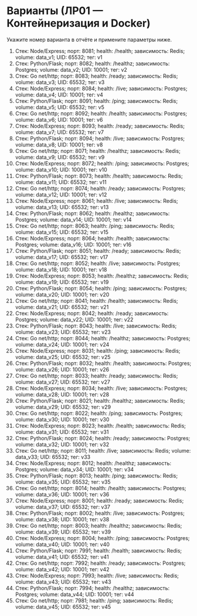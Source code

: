 # Варианты (ЛР01 — Контейнеризация и Docker)

Укажите номер варианта в отчёте и примените параметры ниже.

1) Стек: Node/Express; порт: 8081; health: /health; зависимость: Redis; volume: data_v1; UID: 65532; тег: v1
2) Стек: Python/Flask; порт: 8082; health: /healthz; зависимость: Postgres; volume: data_v2; UID: 10001; тег: v2
3) Стек: Go net/http; порт: 8083; health: /ready; зависимость: Redis; volume: data_v3; UID: 65532; тег: v3
4) Стек: Node/Express; порт: 8084; health: /live; зависимость: Postgres; volume: data_v4; UID: 10001; тег: v4
5) Стек: Python/Flask; порт: 8091; health: /ping; зависимость: Redis; volume: data_v5; UID: 65532; тег: v5
6) Стек: Go net/http; порт: 8092; health: /health; зависимость: Postgres; volume: data_v6; UID: 10001; тег: v6
7) Стек: Node/Express; порт: 8093; health: /ready; зависимость: Redis; volume: data_v7; UID: 65532; тег: v7
8) Стек: Python/Flask; порт: 8094; health: /live; зависимость: Postgres; volume: data_v8; UID: 10001; тег: v8
9) Стек: Go net/http; порт: 8071; health: /healthz; зависимость: Redis; volume: data_v9; UID: 65532; тег: v9
10) Стек: Node/Express; порт: 8072; health: /ping; зависимость: Postgres; volume: data_v10; UID: 10001; тег: v10
11) Стек: Python/Flask; порт: 8073; health: /health; зависимость: Redis; volume: data_v11; UID: 65532; тег: v11
12) Стек: Go net/http; порт: 8074; health: /ready; зависимость: Postgres; volume: data_v12; UID: 10001; тег: v12
13) Стек: Node/Express; порт: 8061; health: /live; зависимость: Redis; volume: data_v13; UID: 65532; тег: v13
14) Стек: Python/Flask; порт: 8062; health: /healthz; зависимость: Postgres; volume: data_v14; UID: 10001; тег: v14
15) Стек: Go net/http; порт: 8063; health: /ping; зависимость: Redis; volume: data_v15; UID: 65532; тег: v15
16) Стек: Node/Express; порт: 8064; health: /health; зависимость: Postgres; volume: data_v16; UID: 10001; тег: v16
17) Стек: Python/Flask; порт: 8051; health: /ready; зависимость: Redis; volume: data_v17; UID: 65532; тег: v17
18) Стек: Go net/http; порт: 8052; health: /live; зависимость: Postgres; volume: data_v18; UID: 10001; тег: v18
19) Стек: Node/Express; порт: 8053; health: /healthz; зависимость: Redis; volume: data_v19; UID: 65532; тег: v19
20) Стек: Python/Flask; порт: 8054; health: /ping; зависимость: Postgres; volume: data_v20; UID: 10001; тег: v20
21) Стек: Go net/http; порт: 8041; health: /health; зависимость: Redis; volume: data_v21; UID: 65532; тег: v21
22) Стек: Node/Express; порт: 8042; health: /ready; зависимость: Postgres; volume: data_v22; UID: 10001; тег: v22
23) Стек: Python/Flask; порт: 8043; health: /live; зависимость: Redis; volume: data_v23; UID: 65532; тег: v23
24) Стек: Go net/http; порт: 8044; health: /healthz; зависимость: Postgres; volume: data_v24; UID: 10001; тег: v24
25) Стек: Node/Express; порт: 8031; health: /ping; зависимость: Redis; volume: data_v25; UID: 65532; тег: v25
26) Стек: Python/Flask; порт: 8032; health: /health; зависимость: Postgres; volume: data_v26; UID: 10001; тег: v26
27) Стек: Go net/http; порт: 8033; health: /ready; зависимость: Redis; volume: data_v27; UID: 65532; тег: v27
28) Стек: Node/Express; порт: 8034; health: /live; зависимость: Postgres; volume: data_v28; UID: 10001; тег: v28
29) Стек: Python/Flask; порт: 8021; health: /healthz; зависимость: Redis; volume: data_v29; UID: 65532; тег: v29
30) Стек: Go net/http; порт: 8022; health: /ping; зависимость: Postgres; volume: data_v30; UID: 10001; тег: v30
31) Стек: Node/Express; порт: 8023; health: /health; зависимость: Redis; volume: data_v31; UID: 65532; тег: v31
32) Стек: Python/Flask; порт: 8024; health: /ready; зависимость: Postgres; volume: data_v32; UID: 10001; тег: v32
33) Стек: Go net/http; порт: 8011; health: /live; зависимость: Redis; volume: data_v33; UID: 65532; тег: v33
34) Стек: Node/Express; порт: 8012; health: /healthz; зависимость: Postgres; volume: data_v34; UID: 10001; тег: v34
35) Стек: Python/Flask; порт: 8013; health: /ping; зависимость: Redis; volume: data_v35; UID: 65532; тег: v35
36) Стек: Go net/http; порт: 8014; health: /health; зависимость: Postgres; volume: data_v36; UID: 10001; тег: v36
37) Стек: Node/Express; порт: 8001; health: /ready; зависимость: Redis; volume: data_v37; UID: 65532; тег: v37
38) Стек: Python/Flask; порт: 8002; health: /live; зависимость: Postgres; volume: data_v38; UID: 10001; тег: v38
39) Стек: Go net/http; порт: 8003; health: /healthz; зависимость: Redis; volume: data_v39; UID: 65532; тег: v39
40) Стек: Node/Express; порт: 8004; health: /ping; зависимость: Postgres; volume: data_v40; UID: 10001; тег: v40
41) Стек: Python/Flask; порт: 7991; health: /health; зависимость: Redis; volume: data_v41; UID: 65532; тег: v41
42) Стек: Go net/http; порт: 7992; health: /ready; зависимость: Postgres; volume: data_v42; UID: 10001; тег: v42
43) Стек: Node/Express; порт: 7993; health: /live; зависимость: Redis; volume: data_v43; UID: 65532; тег: v43
44) Стек: Python/Flask; порт: 7994; health: /healthz; зависимость: Postgres; volume: data_v44; UID: 10001; тег: v44
45) Стек: Go net/http; порт: 7981; health: /ping; зависимость: Redis; volume: data_v45; UID: 65532; тег: v45

